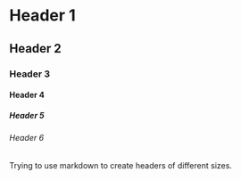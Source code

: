 # Header 1
## Header 2
### Header 3
#### Header 4
##### Header 5
###### Header 6

Trying to use markdown to create headers of different sizes.
